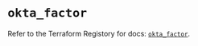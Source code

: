 # `okta_factor`

Refer to the Terraform Registory for docs: [`okta_factor`](https://registry.terraform.io/providers/okta/okta/4.5.0/docs/resources/factor).
